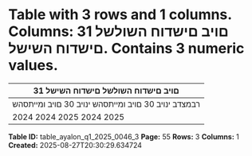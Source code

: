# Table with 3 rows and 1 columns. Columns: 31 םויב םישדוח השולשל םישדוח השישל. Contains 3 numeric values.

| 31 םויב םישדוח השולשל םישדוח השישל |
|---|
| רבמצדב ינויב 30 םויב ומייתסהש ינויב 30 םויב ומייתסהש |
| 2024 2024 2025 2024 2025 |

**Table ID:** table_ayalon_q1_2025_0046_3
**Page:** 55
**Rows:** 3
**Columns:** 1
**Created:** 2025-08-27T20:30:29.634724
